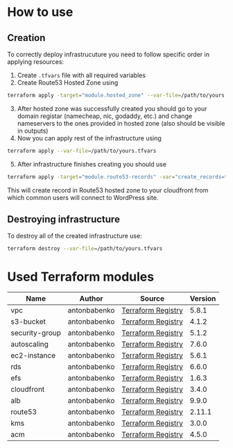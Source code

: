 # How to use

## Creation
To correctly deploy infrastrucuture you need to follow specific order in applying resources:
1. Create `.tfvars` file with all required variables 
2. Create Route53 Hosted Zone using 
```bash
terraform apply -target="module.hosted_zone" --var-file=/path/to/yours.tfvars
```
3. After hosted zone was successfully created you should go to your domain registar (namecheap, nic, godaddy, etc.) and change nameservers to the ones provided in hosted zone (also should be visible in outputs)
4. Now you can apply rest of the infrastructure using 
```bash
terraform apply --var-file=/path/to/yours.tfvars
```
5. After infrastructure finishes creating you should use 
```bash
terraform apply -target="module.route53-records" -var="create_records=true"
```
This will create record in Route53 hosted zone to your cloudfront from which common users will connect to WordPress site.

## Destroying infrastructure

To destroy all of the created infrastructure use:
```bash
terraform destroy --var-file=/path/to/yours.tfvars
```

# Used Terraform modules

|      Name      |    Author    |                                                   Source                                                    | Version |
|----------------|--------------|-------------------------------------------------------------------------------------------------------------|---------|
| vpc            | antonbabenko | [Terraform Registry](https://registry.terraform.io/modules/terraform-aws-modules/vpc/aws/5.8.1)             |  5.8.1  |
| s3-bucket      | antonbabenko | [Terraform Registry](https://registry.terraform.io/modules/terraform-aws-modules/s3-bucket/aws/4.1.2)       |  4.1.2  |
| security-group | antonbabenko | [Terraform Registry](https://registry.terraform.io/modules/terraform-aws-modules/security-group/aws/5.1.2)  |  5.1.2  |
| autoscaling    | antonbabenko | [Terraform Registry](https://registry.terraform.io/modules/terraform-aws-modules/autoscaling/aws/7.6.0)     |  7.6.0  |
| ec2-instance   | antonbabenko | [Terraform Registry](https://registry.terraform.io/modules/terraform-aws-modules/ec2-instance/aws/5.6.1)    |  5.6.1  |
| rds            | antonbabenko | [Terraform Registry](https://registry.terraform.io/modules/terraform-aws-modules/rds/aws/6.6.0)             |  6.6.0  |
| efs            | antonbabenko | [Terraform Registry](https://registry.terraform.io/modules/terraform-aws-modules/efs/aws/1.6.3)             |  1.6.3  |
| cloudfront     | antonbabenko | [Terraform Registry](https://registry.terraform.io/modules/terraform-aws-modules/cloudfront/aws/3.4.0)      |  3.4.0  |
| alb            | antonbabenko | [Terraform Registry](https://registry.terraform.io/modules/terraform-aws-modules/alb/aws/9.9.0)             |  9.9.0  |
| route53        | antonbabenko | [Terraform Registry](https://registry.terraform.io/modules/terraform-aws-modules/route53/aws/2.11.1)        |  2.11.1 |
| kms            | antonbabenko | [Terraform Registry](https://registry.terraform.io/modules/terraform-aws-modules/kms/aws/3.0.0)             |  3.0.0  |
| acm            | antonbabenko | [Terraform Registry](https://registry.terraform.io/modules/terraform-aws-modules/kms/aws/4.5.0)             |  4.5.0  |
